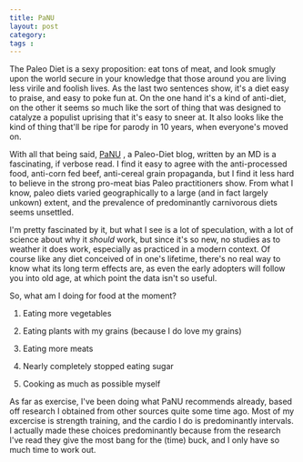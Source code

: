 ```yaml
---
title: PaNU
layout: post
category: 
tags : 
---
```





The Paleo Diet is a sexy proposition: eat tons of meat, and look smugly upon
the world secure in your knowledge that those around you are living less
virile and foolish lives. As the last two sentences show, it's a diet easy to
praise, and easy to poke fun at. On the one hand it's a kind of anti-diet, on
the other it seems so much like the sort of thing that was designed to
catalyze a populist uprising that it's easy to sneer at. It also looks like
the kind of thing that'll be ripe for parody in 10 years, when everyone's
moved on.

With all that being
said, [PaNU](http://www.paleonu.com/) , a
Paleo-Diet blog, written by an MD is a fascinating, if verbose read. I find it
easy to agree with the anti-processed food, anti-corn fed beef, anti-cereal
grain propaganda, but I find it less hard to believe in the strong pro-meat
bias Paleo practitioners show. From what I
know, paleo diets varied geographically to a large (and in fact largely
unkown) extent, and the prevalence of
predominantly carnivorous diets seems unsettled.

I'm pretty fascinated by it, but what I see is a lot of speculation, with a
lot of science about why it _should_ work, but since it's so
new, no studies as to weather it does work, especially as practiced in a
modern context. Of course like any
diet conceived of in one's lifetime,
there's no real way to know what its long term effects are, as even the early
adopters will follow you into old age, at which point the data isn't so
useful.

So, what am I doing for food at the moment?

1. Eating more vegetables

2. Eating plants with my grains (because I do love my grains)

3. Eating more meats

4. Nearly completely stopped eating sugar

5. Cooking as much as possible myself

As far as exercise, I've been doing what PaNU recommends
already, based off research I obtained from other sources quite some time
ago. Most of my excercise is strength training, and the
cardio I do is predominantly intervals. I actually made these choices
predominantly because from the research I've read they give the most bang for
the (time) buck, and I only have so much time to work out.

